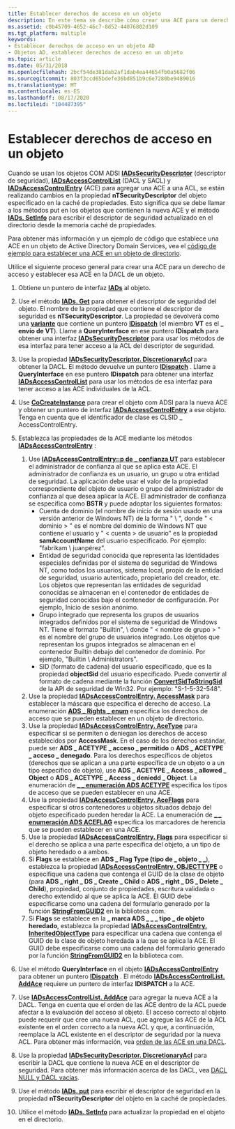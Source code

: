 ```yaml
---
title: Establecer derechos de acceso en un objeto
description: En este tema se describe cómo crear una ACE para un derecho de acceso y establecer esa ACE en la DACL de un objeto.
ms.assetid: c0b45709-4652-46c7-8d52-44076802d109
ms.tgt_platform: multiple
keywords:
- Establecer derechos de acceso en un objeto AD
- Objetos AD, establecer derechos de acceso en un objeto
ms.topic: article
ms.date: 05/31/2018
ms.openlocfilehash: 2bcf54de381dab2af1dab4ea44654fb0a5682f06
ms.sourcegitcommit: 803f3ccd65bdefe36bd851b9c6e7280be9489016
ms.translationtype: MT
ms.contentlocale: es-ES
ms.lasthandoff: 08/17/2020
ms.locfileid: "104487395"
---
```

# <a name="setting-access-rights-on-an-object"></a>Establecer derechos de acceso en un objeto

Cuando se usan los objetos COM ADSI [**IADsSecurityDescriptor**](/windows/desktop/api/iads/nn-iads-iadssecuritydescriptor) (descriptor de seguridad), [**IADsAccessControlList**](/windows/desktop/api/iads/nn-iads-iadsaccesscontrollist) (DACL y SACL) y [**IADsAccessControlEntry**](/windows/desktop/api/iads/nn-iads-iadsaccesscontrolentry) (ACE) para agregar una ACE a una ACL, se están realizando cambios en la propiedad **nTSecurityDescriptor** del objeto especificado en la caché de propiedades. Esto significa que se debe llamar a los métodos put en los objetos que contienen la nueva ACE y el método [**IADs. SetInfo**](/windows/desktop/api/iads/nf-iads-iads-setinfo) para escribir el descriptor de seguridad actualizado en el directorio desde la memoria caché de propiedades.

Para obtener más información y un ejemplo de código que establece una ACE en un objeto de Active Directory Domain Services, vea el [código de ejemplo para establecer una ACE en un objeto de directorio](example-code-for-setting-an-ace-on-a-directory-object.md).

Utilice el siguiente proceso general para crear una ACE para un derecho de acceso y establecer esa ACE en la DACL de un objeto.

1.  Obtiene un puntero de interfaz [**IADs**](/windows/desktop/api/iads/nn-iads-iads) al objeto.
2.  Use el método [**IADs. Get**](/windows/desktop/api/iads/nf-iads-iads-get) para obtener el descriptor de seguridad del objeto. El nombre de la propiedad que contiene el descriptor de seguridad es **nTSecurityDescriptor**. La propiedad se devolverá como una [**variante**](/windows/win32/api/oaidl/ns-oaidl-variant) que contiene un puntero [**IDispatch**](/windows/win32/api/oaidl/nn-oaidl-idispatch) (el miembro **VT** es el **\_ envío de VT**). Llame a **QueryInterface** en ese puntero **IDispatch** para obtener una interfaz [**IADsSecurityDescriptor**](/windows/desktop/api/iads/nn-iads-iadssecuritydescriptor) para usar los métodos de esa interfaz para tener acceso a la ACL del descriptor de seguridad.
3.  Use la propiedad [**IADsSecurityDescriptor. DiscretionaryAcl**](/windows/desktop/ADSI/iadssecuritydescriptor-property-methods) para obtener la DACL. El método devuelve un puntero [**IDispatch**](/windows/win32/api/oaidl/nn-oaidl-idispatch) . Llame a **QueryInterface** en ese puntero **IDispatch** para obtener una interfaz [**IADsAccessControlList**](/windows/desktop/api/iads/nn-iads-iadsaccesscontrollist) para usar los métodos de esa interfaz para tener acceso a las ACE individuales de la ACL.
4.  Use [**CoCreateInstance**](/windows/win32/api/combaseapi/nf-combaseapi-cocreateinstance) para crear el objeto com ADSI para la nueva ACE y obtener un puntero de interfaz [**IADsAccessControlEntry**](/windows/desktop/api/iads/nn-iads-iadsaccesscontrolentry) a ese objeto. Tenga en cuenta que el identificador de clase es CLSID \_ AccessControlEntry.
5.  Establezca las propiedades de la ACE mediante los métodos [**IADsAccessControlEntry**](/windows/desktop/api/iads/nn-iads-iadsaccesscontrolentry) :

    1.  Use [**IADsAccessControlEntry::p de \_ confianza UT**](/windows/desktop/ADSI/iadsaccesscontrolentry-property-methods) para establecer el administrador de confianza al que se aplica esta ACE. El administrador de confianza es un usuario, un grupo u otra entidad de seguridad. La aplicación debe usar el valor de la propiedad correspondiente del objeto de usuario o grupo del administrador de confianza al que desea aplicar la ACE. El administrador de confianza se especifica como **BSTR** y puede adoptar los siguientes formatos:
        -   Cuenta de dominio (el nombre de inicio de sesión usado en una versión anterior de Windows NT) de la forma " <domain> \\ <user account> ", donde " &lt; dominio &gt; " es el nombre del dominio de Windows NT que contiene el usuario y " &lt; cuenta &gt; de usuario" es la propiedad **samAccountName** del usuario especificado. Por ejemplo: "fabrikam \\ juanpérez".
        -   Entidad de seguridad conocida que representa las identidades especiales definidas por el sistema de seguridad de Windows NT, como todos los usuarios, sistema local, propio de la entidad de seguridad, usuario autenticado, propietario del creador, etc. Los objetos que representan las entidades de seguridad conocidas se almacenan en el contenedor de entidades de seguridad conocidas bajo el contenedor de configuración. Por ejemplo, Inicio de sesión anónimo.
        -   Grupo integrado que representa los grupos de usuarios integrados definidos por el sistema de seguridad de Windows NT. Tiene el formato "Builtin", \\ <group name> donde " &lt; nombre de grupo &gt; " es el nombre del grupo de usuarios integrado. Los objetos que representan los grupos integrados se almacenan en el contenedor Builtin debajo del contenedor de dominio. Por ejemplo, "Builtin \\ Administrators".
        -   SID (formato de cadena) del usuario especificado, que es la propiedad **objectSid** del usuario especificado. Puede convertir al formato de cadena mediante la función [**ConvertSidToStringSid**](/windows/desktop/api/sddl/nf-sddl-convertsidtostringsida) de la API de seguridad de Win32. Por ejemplo: "S-1-5-32-548".
    2.  Use la propiedad [**IADsAccessControlEntry. AccessMask**](/windows/desktop/ADSI/iadsaccesscontrolentry-property-methods) para establecer la máscara que especifica el derecho de acceso. La enumeración [**ADS \_ Rights \_ enum**](/windows/win32/api/iads/ne-iads-ads_rights_enum) especifica los derechos de acceso que se pueden establecer en un objeto de directorio.
    3.  Use la propiedad [**IADsAccessControlEntry. AceType**](/windows/desktop/ADSI/iadsaccesscontrolentry-property-methods) para especificar si se permiten o deniegan los derechos de acceso establecidos por **AccessMask**. En el caso de los derechos estándar, puede ser **ADS \_ ACETYPE \_ acceso \_ permitido** o **ADS \_ ACETYPE \_ acceso \_ denegado**. Para los derechos específicos de objetos (derechos que se aplican a una parte específica de un objeto o a un tipo específico de objeto), use **ADS \_ ACETYPE \_ Access \_ allowed \_ Object** o **ADS \_ ACETYPE \_ Access \_ deniedd \_ Object**. La enumeración de [**\_ \_ enumeración ADS ACETYPE**](/windows/win32/api/iads/ne-iads-ads_acetype_enum) especifica los tipos de acceso que se pueden establecer en una ACE.
    4.  Use la propiedad [**IADsAccessControlEntry. AceFlags**](/windows/desktop/ADSI/iadsaccesscontrolentry-property-methods) para especificar si otros contenedores u objetos situados debajo del objeto especificado pueden heredar la ACE. La enumeración de [**\_ \_ enumeración ADS ACEFLAG**](/windows/win32/api/iads/ne-iads-ads_aceflag_enum) especifica los marcadores de herencia que se pueden establecer en una ACE.
    5.  Use la propiedad [**IADsAccessControlEntry. Flags**](/windows/desktop/ADSI/iadsaccesscontrolentry-property-methods) para especificar si el derecho se aplica a una parte específica del objeto, a un tipo de objeto heredado o a ambos.
    6.  Si **Flags** se establece en **ADS \_ Flag Type (tipo de \_ objeto \_ \_**), establezca la propiedad [**IADsAccessControlEntry. OBJECTTYPE**](/windows/desktop/ADSI/iadsaccesscontrolentry-property-methods) o especifique una cadena que contenga el GUID de la clase de objeto (para **ADS \_ right \_ DS \_ Create \_ Child** o **ADS \_ right \_ DS \_ Delete \_ Child**), propiedad, conjunto de propiedades, escritura validada o derecho extendido al que se aplica la ACE. El GUID debe especificarse como una cadena del formulario generado por la función [**StringFromGUID2**](/windows/win32/api/combaseapi/nf-combaseapi-stringfromguid2) en la biblioteca com.
    7.  Si **Flags** se establece en la **\_ marca ADS \_ \_ \_ tipo \_ de objeto heredado**, establezca la propiedad [**IADsAccessControlEntry. InheritedObjectType**](/windows/desktop/ADSI/iadsaccesscontrolentry-property-methods) para especificar una cadena que contenga el GUID de la clase de objeto heredada a la que se aplica la ACE. El GUID debe especificarse como una cadena del formulario generado por la función [**StringFromGUID2**](/windows/win32/api/combaseapi/nf-combaseapi-stringfromguid2) en la biblioteca com.

6.  Use el método **QueryInterface** en el objeto [**IADsAccessControlEntry**](/windows/desktop/api/iads/nn-iads-iadsaccesscontrolentry) para obtener un puntero [**IDispatch**](/windows/win32/api/oaidl/nn-oaidl-idispatch) . El método [**IADsAccessControlList. AddAce**](/windows/desktop/api/iads/nf-iads-iadsaccesscontrollist-addace) requiere un puntero de interfaz **IDISPATCH** a la ACE.
7.  Use [**IADsAccessControlList. AddAce**](/windows/desktop/api/iads/nf-iads-iadsaccesscontrollist-addace) para agregar la nueva ACE a la DACL. Tenga en cuenta que el orden de las ACE dentro de la ACL puede afectar a la evaluación del acceso al objeto. El acceso correcto al objeto puede requerir que cree una nueva ACL, que agregue las ACE de la ACL existente en el orden correcto a la nueva ACL y que, a continuación, reemplace la ACL existente en el descriptor de seguridad por la nueva ACL. Para obtener más información, vea [orden de las ACE en una DACL](/windows/desktop/SecAuthZ/order-of-aces-in-a-dacl).
8.  Use la propiedad [**IADsSecurityDescriptor. DiscretionaryAcl**](/windows/desktop/ADSI/iadssecuritydescriptor-property-methods) para escribir la DACL que contiene la nueva ACE en el descriptor de seguridad. Para obtener más información acerca de las DACL, vea [DACL NULL y DACL vacías](null-dacls-and-empty-dacls.md).
9.  Use el método [**IADs. put**](/windows/desktop/api/iads/nf-iads-iads-put) para escribir el descriptor de seguridad en la propiedad **nTSecurityDescriptor** del objeto en la caché de propiedades.
10. Utilice el método [**IADs. SetInfo**](/windows/desktop/api/iads/nf-iads-iads-setinfo) para actualizar la propiedad en el objeto en el directorio.

 

 